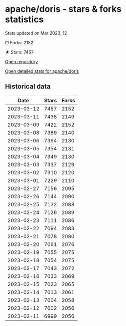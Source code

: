 # apache/doris - stars & forks statistics

Stats updated on Mar 2023, 12

☋ Forks: 2152

★ Stars: 7457

[Open repository](https://github.com/apache/doris)

[Open detailed stats for apache/doris](https://reviewgithub.com/rep/apache/doris)

## Historical data
| Date | Stars | Forks |
|------|-------|-------|
| 2023-03-12 | 7457 | 2152 | 
| 2023-03-11 | 7438 | 2149 | 
| 2023-03-09 | 7422 | 2152 | 
| 2023-03-08 | 7389 | 2140 | 
| 2023-03-06 | 7364 | 2130 | 
| 2023-03-05 | 7354 | 2131 | 
| 2023-03-04 | 7349 | 2130 | 
| 2023-03-03 | 7337 | 2129 | 
| 2023-03-02 | 7310 | 2120 | 
| 2023-03-01 | 7229 | 2110 | 
| 2023-02-27 | 7156 | 2095 | 
| 2023-02-26 | 7144 | 2090 | 
| 2023-02-25 | 7132 | 2088 | 
| 2023-02-24 | 7126 | 2089 | 
| 2023-02-23 | 7111 | 2086 | 
| 2023-02-22 | 7094 | 2083 | 
| 2023-02-21 | 7078 | 2080 | 
| 2023-02-20 | 7061 | 2076 | 
| 2023-02-19 | 7055 | 2075 | 
| 2023-02-18 | 7054 | 2075 | 
| 2023-02-17 | 7043 | 2072 | 
| 2023-02-16 | 7033 | 2069 | 
| 2023-02-15 | 7023 | 2065 | 
| 2023-02-14 | 7013 | 2061 | 
| 2023-02-13 | 7004 | 2058 | 
| 2023-02-12 | 7002 | 2056 | 
| 2023-02-11 | 6999 | 2056 | 

